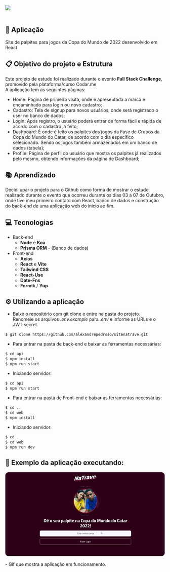 <div align="start">
 <img src="https://user-images.githubusercontent.com/101142042/195394799-de11ed12-202f-4bb0-a031-10c387021f2e.png" width=300px />
</div>
<br />

## :link: Aplicação
Site de palpites para jogos da Copa do Mundo de 2022 desenvolvido em React

## :clipboard:	Objetivo do projeto e Estrutura
Este projeto de estudo foi realizado durante o evento __Full Stack Challenge__, promovido pela plataforma/curso Codar.me <br />
A aplicação tem as seguintes páginas: <br />
- Home: Página de primeira visita, onde é apresentada a marca e encaminhado para login ou novo cadastro;
- Cadastro: Tela de signup para novos usuários, onde será registrado o user no banco de dados;
- Login: Após registro, o usuário poderá entrar de forma fácil e rápida de acordo com o cadastro já feito;
- Dashboard: É onde é feito os palpites dos jogos da Fase de Grupos da Copa do Mundo do Catar, de acordo com o dia específico <br />
selecionado. Sendo os jogos também armazenados em um banco de dados (tabela);
- Profile: Página de perfil do usuário que mostra os palpites já realizados pelo mesmo, obtendo informações da página de Dashboard;<br />
## :books:	Aprendizado
Decidi upar o projeto para o Github como forma de mostrar o estudo realizado durante o evento que ocorreu durante os dias 03 a 07 de Outubro, onde tive meu primeiro contato com React, banco de dados e construção do back-end de uma aplicação web do ínicio ao fim. 

## :computer:	Tecnologias
* Back-end
  * __Node__ e __Koa__ 
  * __Prisma ORM__ - (Banco de dados)
* Front-end
  * __Axios__ 
  * __React__ e __Vite__
  * __Tailwind CSS__ 
  * __React-Use__ 
  * __Date-Fns__ 
  * __Formik__ / __Yup__ 
## ⚙️	Utilizando a aplicação
* Baixe o repositório com git clone e entre na pasta do projeto.<br/>
  Renomeie os arquivos _.env.example_ para _.env_ e informe as URLs e o JWT secret.<br/>
```
$ git clone https://github.com/alexandrepedroso/sitenatrave.git
```
* Para entrar na pasta de back-end e baixar as ferramentas necessárias:
```
$ cd api
$ npm install
$ npm run start
```
* Iniciando servidor:
```
$ cd api
$ npm run start
```
* Para entrar na pasta de Front-end e baixar as ferramentas necessárias:
```
$ cd ..
$ cd web
$ npm install
```
* Iniciando servidor:
```
$ cd ..
$ cd web
$ npm run dev
```
## 🔎	Exemplo da aplicação executando:
<p align="center">
  <kbd>
 <img width="auto" style="border-radius: 10px" height="auto" 
 src="https://github.com/alexandrepedroso/sitenatrave/blob/master/public/imgs/GifPreview.gif" alt="Intro">
  </kbd>
 <p>- Gif que mostra a aplicação em funcionamento.</p>
  </br>
</p>
